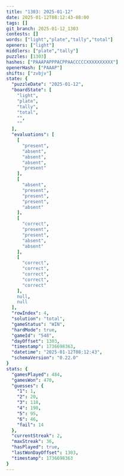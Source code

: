 ```yaml
---
title: "1303: 2025-01-12"
date: 2025-01-12T08:12:43-08:00
tags: []
git_branch: 2025-01-12_1303
contests: []
words: ["light","plate","tally","total"]
openers: ["light"]
middlers: ["plate","tally"]
puzzles: [1303]
hashes: ["PAAAPAPPPACPPAACCCCCXXXXXXXXXX"]
openerHash: ["PAAAP"]
shifts: ["zvbjv"]
state: {
  "puzzleDate": "2025-01-12",
  "boardState": [
    "light",
    "plate",
    "tally",
    "total",
    "",
    ""
  ],
  "evaluations": [
    [
      "present",
      "absent",
      "absent",
      "absent",
      "present"
    ],
    [
      "absent",
      "present",
      "present",
      "present",
      "absent"
    ],
    [
      "correct",
      "present",
      "present",
      "absent",
      "absent"
    ],
    [
      "correct",
      "correct",
      "correct",
      "correct",
      "correct"
    ],
    null,
    null
  ],
  "rowIndex": 4,
  "solution": "total",
  "gameStatus": "WIN",
  "hardMode": true,
  "gameId": "548",
  "dayOffset": 1303,
  "timestamp": 1736698363,
  "datetime": "2025-01-12T08:12:43",
  "schemaVersion": "0.22.0"
}
stats: {
  "gamesPlayed": 484,
  "gamesWon": 470,
  "guesses": {
    "1": 1,
    "2": 20,
    "3": 118,
    "4": 190,
    "5": 95,
    "6": 46,
    "fail": 14
  },
  "currentStreak": 2,
  "maxStreak": 36,
  "hasPlayed": true,
  "lastWonDayOffset": 1303,
  "timestamp": 1736698363
}
---
```

<!-- more -->
